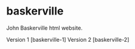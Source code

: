 # baskerville
John Baskerville html website.
 
 Version 1 [baskerville-1]
 Version 2 [baskerville-2]